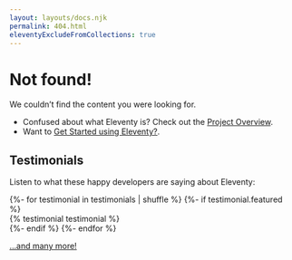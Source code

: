 ```yaml
---
layout: layouts/docs.njk
permalink: 404.html
eleventyExcludeFromCollections: true
---
```


# Not found!

We couldn’t find the content you were looking for.

- Confused about what Eleventy is? Check out the [Project Overview](/docs/).
- Want to [Get Started using Eleventy?](/docs/).

## Testimonials

Listen to what these happy developers are saying about Eleventy:

<div class="testimonials">
	<div class="testimonials-layout fl">
{%- for testimonial in testimonials | shuffle %}
{%- if testimonial.featured %}
		<div>{% testimonial testimonial %}</div>
{%- endif %}
{%- endfor %}
	</div>
</div>

<a href="/docs/testimonials/">…and many more!</a>
